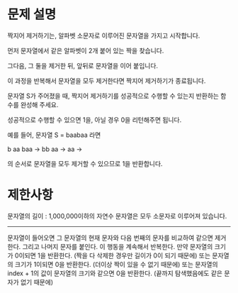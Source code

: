 # 문제 설명

짝지어 제거하기는, 알파벳 소문자로 이루어진 문자열을 가지고 시작합니다. 

먼저 문자열에서 같은 알파벳이 2개 붙어 있는 짝을 찾습니다. 

그다음, 그 둘을 제거한 뒤, 앞뒤로 문자열을 이어 붙입니다. 

이 과정을 반복해서 문자열을 모두 제거한다면 짝지어 제거하기가 종료됩니다. 

문자열 S가 주어졌을 때, 짝지어 제거하기를 성공적으로 수행할 수 있는지 반환하는 함수를 완성해 주세요. 

성공적으로 수행할 수 있으면 1을, 아닐 경우 0을 리턴해주면 됩니다.

예를 들어, 문자열 S = baabaa 라면

b aa baa → bb aa → aa →

의 순서로 문자열을 모두 제거할 수 있으므로 1을 반환합니다.

# 제한사항
문자열의 길이 : 1,000,000이하의 자연수
문자열은 모두 소문자로 이루어져 있습니다.

---

문자열이 들어오면 그 문자열의 현재 문자와 다음 번째의 문자를 비교하여 같으면 제거한다. 그리고 나머지 문자를 붙인다.
이 행동을 계속해서 반복한다. 
만약 문자열의 크기가 0이되면 1을 반환한다. (짝을 다 삭제한 경우만 길이가 0이 되기 때문에)
또는 문자열의 크기가 1이되면 0을 반환한다. (더이상 짝이 있을 수 없기 때문에)
또는 문자열의 index + 1의 값이 문자열의 크기와 같으면 0을 반환한다. (끝까지 탐색했음에도 같은 문자가 없기 때문에)

